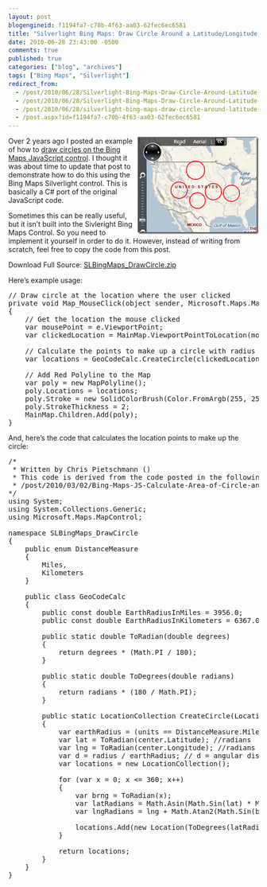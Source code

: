 ```yaml
---
layout: post
blogengineid: f1194fa7-c70b-4f63-aa03-62fec6ec6581
title: "Silverlight Bing Maps: Draw Circle Around a Latitude/Longitude Location"
date: 2010-06-28 23:43:00 -0500
comments: true
published: true
categories: ["blog", "archives"]
tags: ["Bing Maps", "Silverlight"]
redirect_from: 
  - /post/2010/06/28/Silverlight-Bing-Maps-Draw-Circle-Around-Latitude-Longitude-Location.aspx
  - /post/2010/06/28/Silverlight-Bing-Maps-Draw-Circle-Around-Latitude-Longitude-Location
  - /post/2010/06/28/silverlight-bing-maps-draw-circle-around-latitude-longitude-location
  - /post.aspx?id=f1194fa7-c70b-4f63-aa03-62fec6ec6581
---
```

<!-- more -->

<a href="/files/SLBingMaps_DrawCircles.png"><img style="border-bottom: 0px; border-left: 0px; display: inline; margin-left: 0px; border-top: 0px; margin-right: 0px; border-right: 0px" title="SLBingMaps_DrawCircles" src="/files/SLBingMaps_DrawCircles_thumb.png" border="0" alt="SLBingMaps_DrawCircles" width="244" height="196" align="right" /></a> Over 2 years ago I posted an example of how to <a href="/post/2008/02/09/Virtual-Earth-Draw-a-Circle-Radius-Around-a-LatLong-Point.aspx">draw circles on the Bing Maps JavaScript control</a>. I thought it was about time to update that post to demonstrate how to do this using the Bing Maps Silverlight control. This is basically a C# port of the original JavaScript code.

Sometimes this can be really useful, but it isn&rsquo;t built into the Sivleright Bing Maps Control. So you need to implement it yourself in order to do it. However, instead of writing from scratch, feel free to copy the code from this post.

Download Full Source: <a href="/files/SLBingMaps_DrawCircle.zip" target="_self">SLBingMaps_DrawCircle.zip</a>
<div id="scid:8eb9d37f-1541-4f29-b6f4-1eea890d4876:d0dc3616-ed94-46b2-a1ef-1768009e7fae" class="wlWriterEditableSmartContent" style="padding-bottom: 0px; margin: 0px; padding-left: 0px; padding-right: 0px; display: inline; float: none; padding-top: 0px">

 
</div>

 

Here&rsquo;s example usage:
<pre class="csharpcode"><span class="rem">// Draw circle at the location where the user clicked</span>
<span class="kwrd">private</span> <span class="kwrd">void</span> Map_MouseClick(<span class="kwrd">object</span> sender, Microsoft.Maps.MapControl.MapMouseEventArgs e)
{
    <span class="rem">// Get the location the mouse clicked</span>
    var mousePoint = e.ViewportPoint;
    var clickedLocation = MainMap.ViewportPointToLocation(mousePoint);

    <span class="rem">// Calculate the points to make up a circle with radius of 200 miles</span>
    var locations = GeoCodeCalc.CreateCircle(clickedLocation, 200, DistanceMeasure.Miles);

    <span class="rem">// Add Red Polyline to the Map</span>
    var poly = <span class="kwrd">new</span> MapPolyline();
    poly.Locations = locations;
    poly.Stroke = <span class="kwrd">new</span> SolidColorBrush(Color.FromArgb(255, 255, 0, 0));
    poly.StrokeThickness = 2;
    MainMap.Children.Add(poly);            
}</pre>

<!-- .csharpcode, .csharpcode pre { 	font-size: small; 	color: black; 	font-family: consolas, "Courier New", courier, monospace; 	background-color: #ffffff; 	/*white-space: pre;*/ } .csharpcode pre { margin: 0em; } .csharpcode .rem { color: #008000; } .csharpcode .kwrd { color: #0000ff; } .csharpcode .str { color: #006080; } .csharpcode .op { color: #0000c0; } .csharpcode .preproc { color: #cc6633; } .csharpcode .asp { background-color: #ffff00; } .csharpcode .html { color: #800000; } .csharpcode .attr { color: #ff0000; } .csharpcode .alt  { 	background-color: #f4f4f4; 	width: 100%; 	margin: 0em; } .csharpcode .lnum { color: #606060; } -->

 

And, here&rsquo;s the code that calculates the location points to make up the circle:
<pre class="csharpcode"><span class="rem">/*</span>
<span class="rem"> * Written by Chris Pietschmann ()</span>
<span class="rem"> * This code is derived from the code posted in the following location:</span>
<span class="rem"> * /post/2010/03/02/Bing-Maps-JS-Calculate-Area-of-Circle-and-Draw-Circle-on-Map.aspx</span>
<span class="rem">*/</span>
<span class="kwrd">using</span> System;
<span class="kwrd">using</span> System.Collections.Generic;
<span class="kwrd">using</span> Microsoft.Maps.MapControl;

<span class="kwrd">namespace</span> SLBingMaps_DrawCircle
{
    <span class="kwrd">public</span> <span class="kwrd">enum</span> DistanceMeasure
    {
        Miles,
        Kilometers
    }

    <span class="kwrd">public</span> <span class="kwrd">class</span> GeoCodeCalc
    {
        <span class="kwrd">public</span> <span class="kwrd">const</span> <span class="kwrd">double</span> EarthRadiusInMiles = 3956.0;
        <span class="kwrd">public</span> <span class="kwrd">const</span> <span class="kwrd">double</span> EarthRadiusInKilometers = 6367.0;

        <span class="kwrd">public</span> <span class="kwrd">static</span> <span class="kwrd">double</span> ToRadian(<span class="kwrd">double</span> degrees)
        {
            <span class="kwrd">return</span> degrees * (Math.PI / 180);
        }

        <span class="kwrd">public</span> <span class="kwrd">static</span> <span class="kwrd">double</span> ToDegrees(<span class="kwrd">double</span> radians)
        {
            <span class="kwrd">return</span> radians * (180 / Math.PI);
        }

        <span class="kwrd">public</span> <span class="kwrd">static</span> LocationCollection CreateCircle(Location center, <span class="kwrd">double</span> radius, DistanceMeasure units)
        {
            var earthRadius = (units == DistanceMeasure.Miles ? GeoCodeCalc.EarthRadiusInMiles : GeoCodeCalc.EarthRadiusInKilometers);
            var lat = ToRadian(center.Latitude); <span class="rem">//radians</span>
            var lng = ToRadian(center.Longitude); <span class="rem">//radians</span>
            var d = radius / earthRadius; <span class="rem">// d = angular distance covered on earth's surface</span>
            var locations = <span class="kwrd">new</span> LocationCollection();

            <span class="kwrd">for</span> (var x = 0; x <= 360; x++)
            {
                var brng = ToRadian(x);
                var latRadians = Math.Asin(Math.Sin(lat) * Math.Cos(d) + Math.Cos(lat) * Math.Sin(d) * Math.Cos(brng));
                var lngRadians = lng + Math.Atan2(Math.Sin(brng) * Math.Sin(d) * Math.Cos(lat), Math.Cos(d) - Math.Sin(lat) * Math.Sin(latRadians));

                locations.Add(<span class="kwrd">new</span> Location(ToDegrees(latRadians), ToDegrees(lngRadians)));
            }

            <span class="kwrd">return</span> locations;
        }
    }
}</pre>
